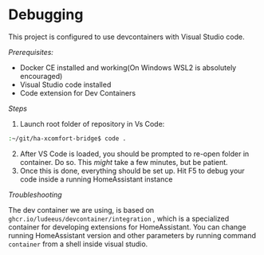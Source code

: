 # Debugging

This project is configured to use devcontainers with Visual Studio code.

*Prerequisites:*

- Docker CE installed and working(On Windows WSL2 is absolutely encouraged)
- Visual Studio code installed
- Code extension for Dev Containers

*Steps*

1.  Launch root folder of repository in Vs Code:

```sh
:~/git/ha-xcomfort-bridge$ code .

```

2.  After VS Code is loaded, you should be prompted to re-open folder in container.  Do so.  This _might_ take a few minutes, but be patient.
3.  Once this is done, everything should be set up.  Hit F5 to debug your code inside a running HomeAssistant instance

*Troubleshooting*

The dev container we are using, is based on `ghcr.io/ludeeus/devcontainer/integration` , which is a specialized container for developing extensions
for HomeAssistant.  You can change running HomeAssistant version and other parameters by running command `container` from a shell inside visual studio.